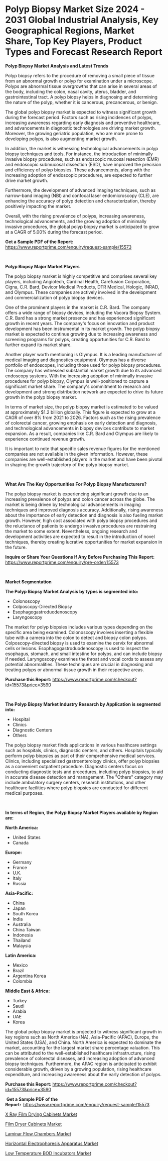 <p><h1>Polyp Biopsy Market Size 2024 - 2031 Global Industrial Analysis, Key Geographical Regions, Market Share, Top Key Players, Product Types and Forecast Research Report</h1></p><p><strong>Polyp Biopsy Market Analysis and Latest Trends</strong></p>
<p><p>Polyp biopsy refers to the procedure of removing a small piece of tissue from an abnormal growth or polyp for examination under a microscope. Polyps are abnormal tissue overgrowths that can arise in several areas of the body, including the colon, nasal cavity, uterus, bladder, and gastrointestinal tract. A polyp biopsy helps in diagnosing and determining the nature of the polyp, whether it is cancerous, precancerous, or benign.</p><p>The global polyp biopsy market is expected to witness significant growth during the forecast period. Factors such as rising incidences of polyps, increasing awareness regarding early diagnosis and preventive healthcare, and advancements in diagnostic technologies are driving market growth. Moreover, the growing geriatric population, who are more prone to developing polyps, is also augmenting market growth.</p><p>In addition, the market is witnessing technological advancements in polyp biopsy techniques and tools. For instance, the introduction of minimally invasive biopsy procedures, such as endoscopic mucosal resection (EMR) and endoscopic submucosal dissection (ESD), have improved the precision and efficiency of polyp biopsies. These advancements, along with the increasing adoption of endoscopic procedures, are expected to further drive market growth.</p><p>Furthermore, the development of advanced imaging techniques, such as narrow-band imaging (NBI) and confocal laser endomicroscopy (CLE), are enhancing the accuracy of polyp detection and characterization, thereby positively impacting the market.</p><p>Overall, with the rising prevalence of polyps, increasing awareness, technological advancements, and the growing adoption of minimally invasive procedures, the global polyp biopsy market is anticipated to grow at a CAGR of 5.00% during the forecast period.</p></p>
<p><strong>Get a Sample PDF of the Report:&nbsp;</strong> <a href="https://www.reportprime.com/enquiry/request-sample/15573">https://www.reportprime.com/enquiry/request-sample/15573</a></p>
<p>&nbsp;</p>
<p><strong>Polyp Biopsy Major Market Players</strong></p>
<p><p>The polyp biopsy market is highly competitive and comprises several key players, including Angiotech, Cardinal Health, Carefusion Corporation, Cigna, C.R. Bard, Devicor Medical Products, DTR Medical, Hologic, INRAD, and Olympus. These companies are actively involved in the development and commercialization of polyp biopsy devices.</p><p>One of the prominent players in the market is C.R. Bard. The company offers a wide range of biopsy devices, including the Vacora Biopsy System. C.R. Bard has a strong market presence and has experienced significant growth in recent years. The company's focus on innovation and product development has been instrumental in its market growth. The polyp biopsy market is expected to continue growing due to increasing awareness and screening programs for polyps, creating opportunities for C.R. Bard to further expand its market share.</p><p>Another player worth mentioning is Olympus. It is a leading manufacturer of medical imaging and diagnostics equipment. Olympus has a diverse portfolio of endoscopes, including those used for polyp biopsy procedures. The company has witnessed substantial market growth due to its advanced endoscopy systems. With the increasing adoption of minimally invasive procedures for polyp biopsy, Olympus is well-positioned to capture a significant market share. The company's commitment to research and development and strong distribution network are expected to drive its future growth in the polyp biopsy market.</p><p>In terms of market size, the polyp biopsy market is estimated to be valued at approximately $1.2 billion globally. This figure is expected to grow at a CAGR of over 8% from 2021 to 2026. Factors such as the rising prevalence of colorectal cancer, growing emphasis on early detection and diagnosis, and technological advancements in biopsy devices contribute to market expansion. As a result, companies like C.R. Bard and Olympus are likely to experience continued revenue growth.</p><p>It is important to note that specific sales revenue figures for the mentioned companies are not available in the given information. However, these companies are well-established players in the market and have been pivotal in shaping the growth trajectory of the polyp biopsy market.</p></p>
<p>&nbsp;</p>
<p><strong>What Are The Key Opportunities For Polyp Biopsy Manufacturers?</strong></p>
<p><p>The polyp biopsy market is experiencing significant growth due to an increasing prevalence of polyps and colon cancer across the globe. The market is being driven by technological advancements in imaging techniques and improved diagnosis accuracy. Additionally, rising awareness about the importance of early detection and diagnosis is also fueling market growth. However, high cost associated with polyp biopsy procedures and the reluctance of patients to undergo invasive procedures are restraining the market to some extent. Nevertheless, ongoing research and development activities are expected to result in the introduction of novel techniques, thereby creating lucrative opportunities for market expansion in the future.</p></p>
<p><strong>Inquire or Share Your Questions If Any Before Purchasing This Report:</strong> <a href="https://www.reportprime.com/enquiry/pre-order/15573">https://www.reportprime.com/enquiry/pre-order/15573</a></p>
<p>&nbsp;</p>
<p><strong>Market Segmentation</strong></p>
<p><strong>The Polyp Biopsy Market Analysis by types is segmented into:</strong></p>
<p><ul><li>Colonoscopy</li><li>Colposcopy-Directed Biopsy</li><li>Esophagogastroduodenoscopy</li><li>Laryngoscopy</li></ul></p>
<p><p>The market for polyp biopsies includes various types depending on the specific area being examined. Colonoscopy involves inserting a flexible tube with a camera into the colon to detect and biopsy colon polyps. Colposcopy-directed biopsy is used to examine the cervix for abnormal cells or lesions. Esophagogastroduodenoscopy is used to inspect the esophagus, stomach, and small intestine for polyps, and can include biopsy if needed. Laryngoscopy examines the throat and vocal cords to assess any potential abnormalities. These techniques are crucial in diagnosing and treating polyps or abnormal tissue growth in their respective areas.</p></p>
<p><strong>Purchase this Report:&nbsp;</strong><a href="https://www.reportprime.com/checkout?id=15573&price=3590">https://www.reportprime.com/checkout?id=15573&price=3590</a></p>
<p>&nbsp;</p>
<p><strong>The Polyp Biopsy Market Industry Research by Application is segmented into:</strong></p>
<p><ul><li>Hospital</li><li>Clinics</li><li>Diagnostic Centers</li><li>Others</li></ul></p>
<p><p>The polyp biopsy market finds applications in various healthcare settings such as hospitals, clinics, diagnostic centers, and others. Hospitals typically perform polyp biopsies as part of their comprehensive medical services. Clinics, including specialized gastroenterology clinics, offer polyp biopsies as a convenient outpatient procedure. Diagnostic centers focus on conducting diagnostic tests and procedures, including polyp biopsies, to aid in accurate disease detection and management. The "Others" category may include ambulatory surgery centers, research institutions, and other healthcare facilities where polyp biopsies are conducted for different medical purposes.</p></p>
<p>&nbsp;</p>
<p><strong>In terms of Region, the Polyp Biopsy Market Players available by Region are:</strong></p>
<p>
    <p> <strong> North America: </strong>
        <ul>
            <li>United States</li>
            <li>Canada</li>
        </ul>
        </p> 
    <p> <strong> Europe: </strong>
        <ul>
            <li>Germany</li>
            <li>France</li>
            <li>U.K.</li>
            <li>Italy</li>
            <li>Russia</li>
        </ul>
        </p> 
    <p> <strong> Asia-Pacific: </strong>
        <ul>
            <li>China</li>
            <li>Japan</li>
            <li>South Korea</li>
            <li>India</li>
            <li>Australia</li>
            <li>China Taiwan</li>
            <li>Indonesia</li>
            <li>Thailand</li>
            <li>Malaysia</li>
        </ul>
        </p> 
    <p> <strong> Latin America: </strong>
        <ul>
            <li>Mexico</li>
            <li>Brazil</li>
            <li>Argentina Korea</li>
            <li>Colombia</li>
        </ul>
        </p> 
    <p> <strong> Middle East & Africa: </strong>
        <ul>
            <li>Turkey</li>
            <li>Saudi</li>
            <li>Arabia</li>
            <li>UAE</li>
            <li>Korea</li>
        </ul>
    </p>
    </p>
<p><p>The global polyp biopsy market is projected to witness significant growth in key regions such as North America (NA), Asia-Pacific (APAC), Europe, the United States (USA), and China. North America is expected to dominate the market, accounting for the largest market share percentage valuation. This can be attributed to the well-established healthcare infrastructure, rising prevalence of colorectal diseases, and increasing adoption of advanced biopsy techniques. Furthermore, the APAC region is anticipated to exhibit considerable growth, driven by a growing population, rising healthcare expenditure, and increasing awareness about the early detection of polyps.</p></p>
<p><strong>Purchase this Report: </strong><a href="https://www.reportprime.com/checkout?id=15573&price=3590">https://www.reportprime.com/checkout?id=15573&price=3590</a></p>
<p>&nbsp;<strong>Get a Sample PDF of the Report:&nbsp;&nbsp;</strong><a href="https://www.reportprime.com/enquiry/request-sample/15573">https://www.reportprime.com/enquiry/request-sample/15573</a></p>
<p><strong></strong></p>
<p><p><a href="https://medium.com/@abbieparker1942/x-ray-film-drying-cabinets-market-share-evolution-and-market-growth-trends-2024-2031-8de890d38f7d">X Ray Film Drying Cabinets Market</a></p><p><a href="https://medium.com/@abbieparker1942/film-dryer-cabinets-market-size-market-outlook-and-market-forecast-2024-to-2031-492ce24f833e">Film Dryer Cabinets Market</a></p><p><a href="https://medium.com/@abbieparker1942/laminar-flow-chambers-market-furnishes-information-on-market-share-market-trends-and-market-977ed4c1f567">Laminar Flow Chambers Market</a></p><p><a href="https://medium.com/@abbieparker1942/horizontal-electrophoresis-apparatus-market-size-cagr-trends-2024-2030-3fe663dfae11">Horizontal Electrophoresis Apparatus Market</a></p><p><a href="https://medium.com/@abbieparker1942/low-temperature-bod-incubators-market-insight-market-trends-growth-forecasted-from-2024-to-2031-c77414e1f648">Low Temperature BOD Incubators Market</a></p></p>